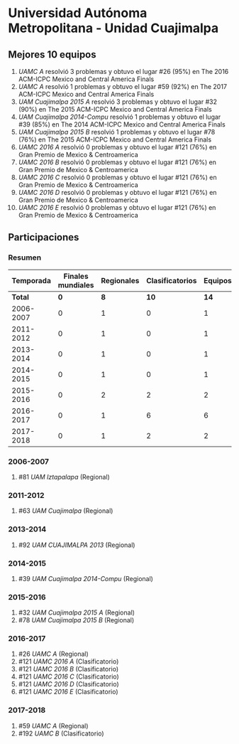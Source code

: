 ---
---

# Universidad Autónoma Metropolitana - Unidad Cuajimalpa

## Mejores 10 equipos

1. _UAMC A_ resolvió 3 problemas y obtuvo el lugar #26 (95%) en The 2016 ACM-ICPC Mexico and Central America Finals
1. _UAMC A_ resolvió 1 problemas y obtuvo el lugar #59 (92%) en The 2017 ACM-ICPC Mexico and Central America Finals
1. _UAM Cuajimalpa 2015 A_ resolvió 3 problemas y obtuvo el lugar #32 (90%) en The 2015 ACM-ICPC Mexico and Central America Finals
1. _UAM Cuajimalpa 2014-Compu_ resolvió 1 problemas y obtuvo el lugar #39 (85%) en The 2014 ACM-ICPC Mexico and Central America Finals
1. _UAM Cuajimalpa 2015 B_ resolvió 1 problemas y obtuvo el lugar #78 (76%) en The 2015 ACM-ICPC Mexico and Central America Finals
1. _UAMC 2016 A_ resolvió 0 problemas y obtuvo el lugar #121 (76%) en Gran Premio de Mexico & Centroamerica
1. _UAMC 2016 B_ resolvió 0 problemas y obtuvo el lugar #121 (76%) en Gran Premio de Mexico & Centroamerica
1. _UAMC 2016 C_ resolvió 0 problemas y obtuvo el lugar #121 (76%) en Gran Premio de Mexico & Centroamerica
1. _UAMC 2016 D_ resolvió 0 problemas y obtuvo el lugar #121 (76%) en Gran Premio de Mexico & Centroamerica
1. _UAMC 2016 E_ resolvió 0 problemas y obtuvo el lugar #121 (76%) en Gran Premio de Mexico & Centroamerica

## Participaciones

### Resumen

| Temporada | Finales mundiales | Regionales | Clasificatorios | Equipos |
| --- | --- | --- | --- | --- |
| **Total** | **0** | **8** | **10** | **14** |
| 2006-2007 | 0 | 1 | 0 | 1 |
| 2011-2012 | 0 | 1 | 0 | 1 |
| 2013-2014 | 0 | 1 | 0 | 1 |
| 2014-2015 | 0 | 1 | 0 | 1 |
| 2015-2016 | 0 | 2 | 2 | 2 |
| 2016-2017 | 0 | 1 | 6 | 6 |
| 2017-2018 | 0 | 1 | 2 | 2 |

### 2006-2007

1. #81 _UAM Iztapalapa_ (Regional)

### 2011-2012

1. #63 _UAM Cuajimalpa_ (Regional)

### 2013-2014

1. #92 _UAM CUAJIMALPA 2013_ (Regional)

### 2014-2015

1. #39 _UAM Cuajimalpa 2014-Compu_ (Regional)

### 2015-2016

1. #32 _UAM Cuajimalpa 2015 A_ (Regional)
1. #78 _UAM Cuajimalpa 2015 B_ (Regional)

### 2016-2017

1. #26 _UAMC A_ (Regional)
1. #121 _UAMC 2016 A_ (Clasificatorio)
1. #121 _UAMC 2016 B_ (Clasificatorio)
1. #121 _UAMC 2016 C_ (Clasificatorio)
1. #121 _UAMC 2016 D_ (Clasificatorio)
1. #121 _UAMC 2016 E_ (Clasificatorio)

### 2017-2018

1. #59 _UAMC A_ (Regional)
1. #192 _UAMC B_ (Clasificatorio)



